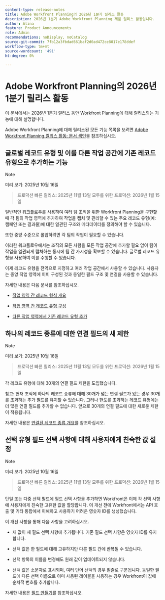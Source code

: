 ```yaml
---
content-type: release-notes
title: Adobe Workfront Planning의 2026년 1분기 릴리스 활동
description: 2026년 1분기 Adobe Workfront Planning 제품 릴리스 활동입니다.
author: Alina
feature: Product Announcements
role: Admin
recommendations: noDisplay, noCatalog
source-git-commit: 7fb12a3fbdad661baf2d0ad472ce8017e178ddef
workflow-type: tm+mt
source-wordcount: '491'
ht-degree: 0%

---
```


# Adobe Workfront Planning의 2026년 1분기 릴리스 활동

이 문서에서는 2026년 1분기 릴리스 동안 Workfront Planning에 대해 릴리스되는 기능에 대해 설명합니다.

<!--keep the sentence below for all future quarterly release pages-->

Adobe Workfront Planning에 대해 릴리스된 모든 기능 목록을 보려면 [Adobe Workfront Planning 릴리스 활동: 문서 색인](/help/quicksilver/product-announcements/product-releases/planning-release-activity/planning-release-activity-article-index.md)을 참조하십시오.


<!--## New field search box in the Filters, Fields, and Row colors icons in Planning views

>[!NOTE]
>
>Preview: October 30, 2025 
>Production fast release: November 13, 2025 
>Production for everyone:  January 15, 2026 


You can now search for a specific field when building a view element in record type view. The new search boxes have been added when you build a filter, sort, grouping, or when you configure your fields or row colors. Prior to this enhancement, you could simply scroll through the list of available fields.
This improvement is available in all views.

For information, see [Manage the table view](/help/quicksilver/planning/views/manage-the-table-view.md).-->


## 글로벌 레코드 유형 및 이를 다른 작업 공간에 기존 레코드 유형으로 추가하는 기능

>[!NOTE]
>
>미리 보기: 2025년 10월 16일
>>프로덕션 빠른 릴리스: 2025년 11월 13일
>>모두를 위한 프로덕션: 2026년 1월 15일

일반적인 워크플로우를 사용하여 여러 팀 조직을 위한 Workfront Planning을 구현할 때 각 팀의 작업 영역에 추가하여 작업을 캡처 및 관리할 수 있는 주요 레코드 유형(예: 캠페인 또는 결과물)에 대한 일관된 구조와 메타데이터를 정의해야 할 수 있습니다.

또한 중앙 수준으로 롤업하려면 각 팀의 작업이 필요할 수 있습니다.

이러한 워크플로우에서는 조직의 모든 사람을 모든 작업 공간에 추가할 필요 없이 팀이 작업을 일관되게 캡처하는 동시에 팀 간 가시성을 확보할 수 있습니다. 글로벌 레코드 유형을 사용하여 이를 수행할 수 있습니다.

이제 레코드 유형을 전역으로 지정하고 여러 작업 공간에서 사용할 수 있습니다. 사용자는 중앙 작업 영역에 이미 구성된 것과 동일한 필드 구조 및 연결을 사용할 수 있습니다.

자세한 내용은 다음 문서를 참조하십시오.

* [작업 영역 간 레코드 형식 개요](/help/quicksilver/planning/architecture/cross-workspace-record-types-overview.md)

* [작업 영역 간 레코드 유형 구성](/help/quicksilver/planning/architecture/configure-record-type-cross-workspace-capabilities.md)

* [다른 작업 영역에서 기존 레코드 유형 추가](/help/quicksilver/planning/architecture/add-existing-record-types-from-another-workspace.md)

## 하나의 레코드 종류에 대한 연결 필드의 새 제한

>[!NOTE]
>
>미리 보기: 2025년 10월 16일
>>프로덕션 빠른 릴리스: 2025년 11월 13일
>>모두를 위한 프로덕션: 2026년 1월 15일

각 레코드 유형에 대해 30개의 연결 필드 제한을 도입했습니다.

참고: 현재 조직에 하나의 레코드 종류에 대해 30개가 넘는 연결 필드가 있는 경우 30개를 초과하는 추가 필드를 유지할 수 있습니다. 그러나 한도를 초과하는 레코드 유형에는 더 많은 연결 필드를 추가할 수 없습니다. 앞으로 30개의 연결 필드에 대한 새로운 제한이 적용됩니다.

자세한 내용은 [연결된 레코드 종류 개요](/help/quicksilver/planning/architecture/connect-record-types-overview.md)를 참조하십시오.

## 선택 유형 필드 선택 사항에 대해 사용자에게 친숙한 값 설정

>[!NOTE]
>
>미리 보기: 2025년 10월 16일
>>프로덕션 빠른 릴리스: 2025년 11월 13일
>>모두를 위한 프로덕션: 2026년 1월 15일

단일 또는 다중 선택 필드에 필드 선택 사항을 추가하면 Workfront은 이제 각 선택 사항에 사용자에게 친숙한 고유한 값을 할당합니다. 이 개선 전에 Workfront에서는 API 호출 및 기타 통합에서 이해하고 사용하기 어려운 영숫자 ID를 생성했습니다.

이 개선 사항을 통해 다음 사항을 고려하십시오.

* 새 값이 새 필드 선택 사항에 추가됩니다. 기존 필드 선택 사항은 영숫자 ID를 유지합니다.

* 선택 값은 한 필드에 대해 고유하지만 다른 필드 간에 반복될 수 있습니다.

* 선택 항목의 이름을 변경해도 원래 값이 업데이트되지 않습니다.

* 선택 값은 소문자로 표시되며, 여러 단어 선택의 경우 밑줄로 구분됩니다. 동일한 필드에 다른 선택 이름으로 이미 사용된 레이블을 사용하는 경우 Workfront이 값에 순차적 번호를 추가합니다.

자세한 내용은 [필드 만들기](/help/quicksilver/planning/fields/create-fields.md)를 참조하십시오.